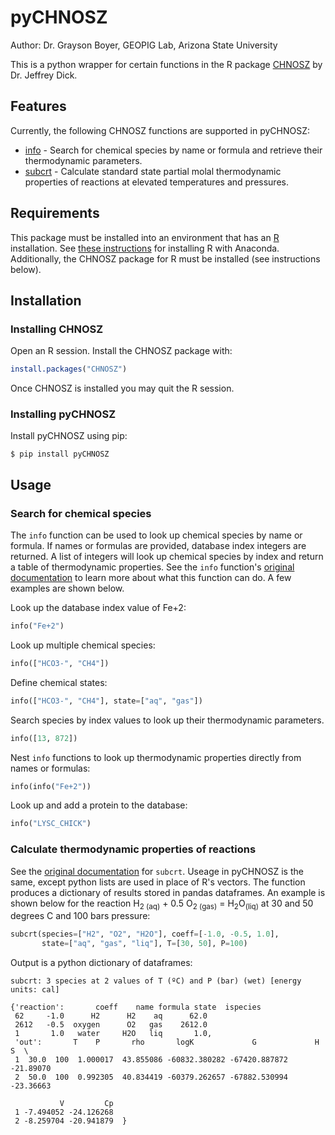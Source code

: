 # pyCHNOSZ

Author: Dr. Grayson Boyer, GEOPIG Lab, Arizona State University

This is a python wrapper for certain functions in the R package [CHNOSZ](https://www.chnosz.net/) by Dr. Jeffrey Dick.

## Features

Currently, the following CHNOSZ functions are supported in pyCHNOSZ:

- [info](https://chnosz.net/manual/info.html) - Search for chemical species by name or formula and retrieve their thermodynamic parameters.
- [subcrt](https://chnosz.net/manual/subcrt.html) - Calculate standard state partial molal thermodynamic properties of reactions at elevated temperatures and pressures.

## Requirements

This package must be installed into an environment that has an [R](https://www.r-project.org/) installation. See [these instructions](https://docs.anaconda.com/anaconda/user-guide/tasks/using-r-language/) for installing R with Anaconda. Additionally, the CHNOSZ package for R must be installed (see instructions below).

## Installation

### Installing CHNOSZ

Open an R session. Install the CHNOSZ package with:

```r
install.packages("CHNOSZ")
```

Once CHNOSZ is installed you may quit the R session.

### Installing pyCHNOSZ

Install pyCHNOSZ using pip:

```
$ pip install pyCHNOSZ
```

## Usage

### Search for chemical species

The `info` function can be used to look up chemical species by name or formula. If names or formulas are provided, database index integers are returned. A list of integers will look up chemical species by index and return a table of thermodynamic properties. See the `info` function's [original documentation](https://chnosz.net/manual/info.html) to learn more about what this function can do. A few examples are shown below.

Look up the database index value of Fe+2:

```python
info("Fe+2")
```

Look up multiple chemical species:

```python
info(["HCO3-", "CH4"])
```

Define chemical states:

```python
info(["HCO3-", "CH4"], state=["aq", "gas"])
```

Search species by index values to look up their thermodynamic parameters.

```python
info([13, 872])
```

Nest `info` functions to look up thermodynamic properties directly from names or formulas:

```python
info(info("Fe+2"))
```

Look up and add a protein to the database:

```python
info("LYSC_CHICK")
```

### Calculate thermodynamic properties of reactions

See the [original documentation](https://chnosz.net/manual/subcrt.html) for `subcrt`. Useage in pyCHNOSZ is the same, except python lists are used in place of R's vectors. The function produces a dictionary of results stored in pandas dataframes. An example is shown below for the reaction H<sub>2 (aq)</sub> + 0.5 O<sub>2 (gas)</sub> = H<sub>2</sub>O<sub>(liq)</sub> at 30 and 50 degrees C and 100 bars pressure:

```python
subcrt(species=["H2", "O2", "H2O"], coeff=[-1.0, -0.5, 1.0],
       state=["aq", "gas", "liq"], T=[30, 50], P=100)
```

Output is a python dictionary of dataframes:
```
subcrt: 3 species at 2 values of T (ºC) and P (bar) (wet) [energy units: cal]

{'reaction':       coeff    name formula state  ispecies
 62     -1.0      H2      H2    aq      62.0
 2612   -0.5  oxygen      O2   gas    2612.0
 1       1.0   water     H2O   liq       1.0,
 'out':       T    P       rho       logK             G             H         S  \
 1  30.0  100  1.000017  43.855086 -60832.380282 -67420.887872 -21.89070   
 2  50.0  100  0.992305  40.834419 -60379.262657 -67882.530994 -23.36663   
 
           V         Cp  
 1 -7.494052 -24.126268  
 2 -8.259704 -20.941879  }
```